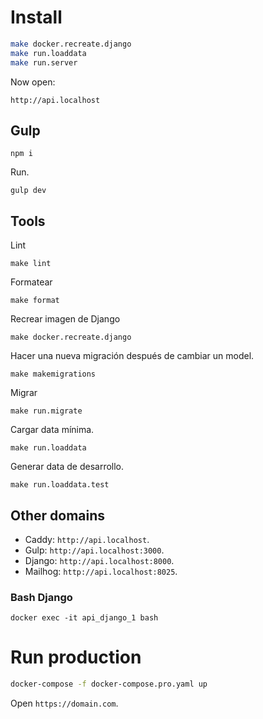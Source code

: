 # Install

``` sh
make docker.recreate.django
make run.loaddata
make run.server
```

Now open:

`http://api.localhost`

## Gulp

```shell
npm i
```

Run.

```shell
gulp dev
```

## Tools

Lint

```shell
make lint
```

Formatear

```shell
make format
```

Recrear imagen de Django

```shell
make docker.recreate.django
```

Hacer una nueva migración después de cambiar un model.

```shell
make makemigrations
```

Migrar

```shell
make run.migrate
```

Cargar data mínima.

```shell
make run.loaddata
```

Generar data de desarrollo.

```shell
make run.loaddata.test
```

## Other domains

- Caddy: `http://api.localhost`.
- Gulp: `http://api.localhost:3000`.
- Django: `http://api.localhost:8000`.
- Mailhog: `http://api.localhost:8025`.

### Bash Django

``` shell
docker exec -it api_django_1 bash
```

# Run production

``` sh
docker-compose -f docker-compose.pro.yaml up
```

Open `https://domain.com`.
